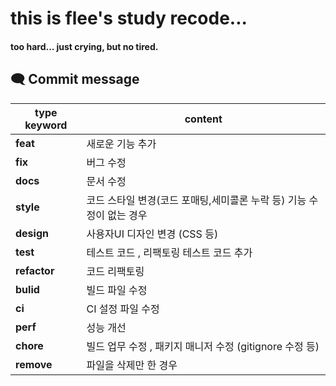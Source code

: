 # this is flee's study recode...
#### too hard... just crying, but no tired.

## 🗨️ Commit message
| **type keyword** | content |
|--------------------------------------------------| ---------- |
| **feat**                                         | 새로운 기능 추가 |
| **fix**                                          | 버그 수정 |
| **docs**                                         | 문서 수정 |
| **style**                                        | 코드 스타일 변경(코드 포매팅,세미콜론 누락 등) 기능 수정이 없는 경우 |
| **design**                                       | 사용자UI 디자인 변경 (CSS 등) | 
| **test**                                         | 테스트 코드 , 리팩토링 테스트 코드 추가 |
| **refactor**                                     | 코드 리팩토링 |
| **bulid**                                        | 빌드 파일 수정 | 
| **ci**                                           | CI 설정 파일 수정 |
| **perf**                                         | 성능 개선 |
| **chore**                                        | 빌드 업무 수정 , 패키지 매니저 수정 (gitignore 수정 등) |
| **remove**                                       | 파일을 삭제만 한 경우 |